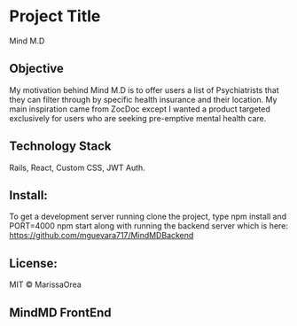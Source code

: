 # Project Title

Mind M.D

## Objective

My motivation behind Mind M.D is to offer users a list of Psychiatrists that they can filter through by specific health insurance and their location. My main inspiration came from ZocDoc except I wanted a product targeted exclusively for users who are seeking pre-emptive mental health care.


## Technology Stack

Rails, React, Custom CSS, JWT Auth.

## Install:


To get a development server running clone the project, type npm install and PORT=4000 npm start along with running the backend server which is here: https://github.com/mguevara717/MindMDBackend

## License:
MIT © MarissaOrea

## MindMD FrontEnd
